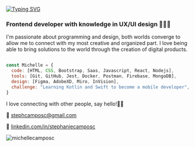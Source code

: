 [![Typing SVG](https://readme-typing-svg.demolab.com?font=Fira+Code&size=24&pause=1000&color=8CE4F7&width=435&lines=Hi%2C+I'm+Stephanie+Welcome%F0%9F%91%8B%F0%9F%8F%BB)](https://git.io/typing-svg)

### Frontend developer with knowledge in UX/UI design 👩🏻‍💻
I'm passionate about programming and design, both worlds converge to allow me to connect with my most creative and organized part. I love being able to bring solutions to the world through the creation of digital products. 

```js

const Michelle = {
  code: [HTML, CSS, Bootstrap, Saas, Javascript, React, Nodejs],
  tools: [Git, GitHub, Jest, Docker, Postman, Firebase, MongoDB],
  design: [Figma, AdobeXD, Miro, InVision],
  challenge: "Learning Kotlin and Swift to become a mobile developer",
}
```

I love connecting with other people, say hello!👋🏻

💌 stephcamposc@gmail.com

💌 [linkedin.com/in/stephaniecamposc](https://www.linkedin.com/in/stephaniecamposc/)

<p align="left"> <img src="https://komarev.com/ghpvc/?username=michellecamposc&label=Profile%20views&color=1E34C0&style=flat"alt="michellecamposc"/> </p>

